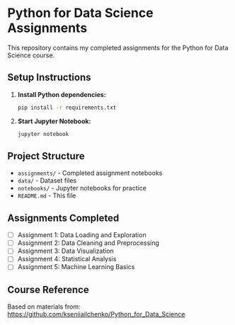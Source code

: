 # Python for Data Science Assignments

This repository contains my completed assignments for the Python for Data Science course.

## Setup Instructions

1. **Install Python dependencies:**
   ```bash
   pip install -r requirements.txt
   ```

2. **Start Jupyter Notebook:**
   ```bash
   jupyter notebook
   ```

## Project Structure

- `assignments/` - Completed assignment notebooks
- `data/` - Dataset files
- `notebooks/` - Jupyter notebooks for practice
- `README.md` - This file

## Assignments Completed

- [ ] Assignment 1: Data Loading and Exploration
- [ ] Assignment 2: Data Cleaning and Preprocessing
- [ ] Assignment 3: Data Visualization
- [ ] Assignment 4: Statistical Analysis
- [ ] Assignment 5: Machine Learning Basics

## Course Reference

Based on materials from: https://github.com/kseniiailchenko/Python_for_Data_Science 